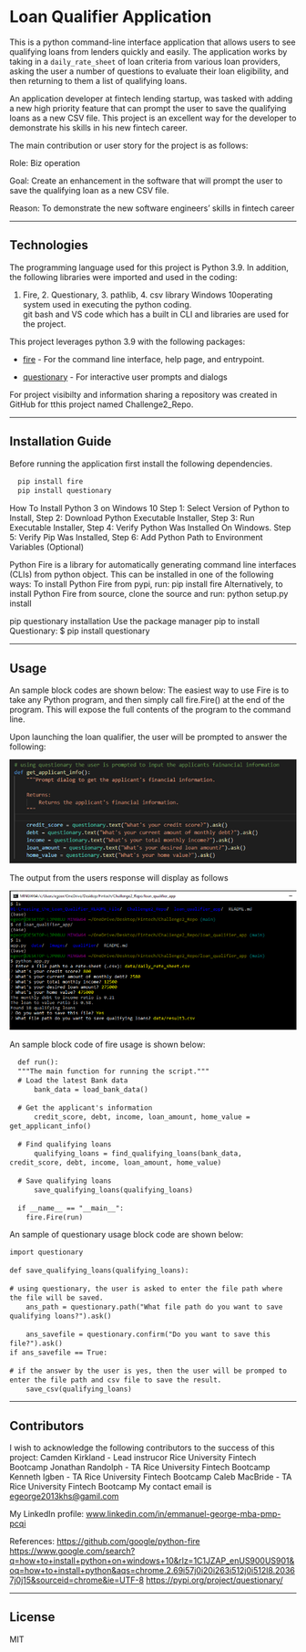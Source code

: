 # Loan Qualifier Application

This is a python command-line interface application that allows users to see qualifying loans from lenders quickly and easily. The application works by taking in a `daily_rate_sheet` of loan criteria from various loan providers, asking the user a number of questions to evaluate their loan eligibility, and then returning to them a list of qualifying loans.

An application developer at fintech lending startup, was tasked with adding a new high priority feature that can prompt the user to save the qualifying loans as a new CSV file.  This project is an excellent way for the developer to demonstrate his skills in his new fintech career.

The main contribution or user story for the project is as follows:

Role: Biz operation

Goal: Create an enhancement in the software that will prompt the user to save the qualifying loan as a new CSV file.

Reason: To demonstrate the new software engineers’ skills in fintech career

---

## Technologies
The programming language used for this project is Python 3.9. In addition, the following libraries were imported and used in the coding:
1. Fire, 2. Questionary, 3. pathlib, 4. csv library 
Windows 10operating system used in executing the python coding.  
git bash and VS code which has a built in CLI and libraries are used for the project.

This project leverages python 3.9 with the following packages:

* [fire](https://github.com/google/python-fire) - For the command line interface, help page, and entrypoint.

* [questionary](https://github.com/tmbo/questionary) - For interactive user prompts and dialogs

For project visibilty and information sharing a repository was created in GitHub for tthis project named Challenge2_Repo.

---

## Installation Guide
Before running the application first install the following dependencies.
```python
  pip install fire
  pip install questionary
```
How To Install Python 3 on Windows 10
Step 1: Select Version of Python to Install, Step 2: Download Python Executable Installer, Step 3: Run Executable Installer, Step 4: Verify Python Was Installed On Windows.
Step 5: Verify Pip Was Installed, Step 6: Add Python Path to Environment Variables (Optional)

Python Fire is a library for automatically generating command line interfaces (CLIs) from python object. This can be installed in one of the following ways:
To install Python Fire from pypi, run:
pip install fire
Alternatively, to install Python Fire from source, clone the source and run:
python setup.py install

pip questionary installation
Use the package manager pip to install Questionary:
$ pip install questionary

---

## Usage
An sample block codes are shown below:
The easiest way to use Fire is to take any Python program, and then simply call fire.Fire() at the end of the program. This will expose the full contents of the program to the command line. 

Upon launching the loan qualifier, the user will be prompted to answer the following:

  ![Loan Qualifier Prompts](Images/Questionary_for_Applicants_bank_info.png)


The output from the users response will display as follows

![Loan Qualifier Prompts](Images/git_terminal_user_dialog.png)


An sample block code of fire usage is shown below:

      def run():
      """The main function for running the script."""
      # Load the latest Bank data
          bank_data = load_bank_data()

      # Get the applicant's information
          credit_score, debt, income, loan_amount, home_value = get_applicant_info()

      # Find qualifying loans
          qualifying_loans = find_qualifying_loans(bank_data, credit_score, debt, income, loan_amount, home_value)

      # Save qualifying loans
          save_qualifying_loans(qualifying_loans)

      if __name__ == "__main__":
        fire.Fire(run)

An sample of questionary usage block code are shown below:

    import questionary

    def save_qualifying_loans(qualifying_loans):
    
    # using questionary, the user is asked to enter the file path where the file will be saved.
        ans_path = questionary.path("What file path do you want to save qualifying loans?").ask()

        ans_savefile = questionary.confirm("Do you want to save this file?").ask()
    if ans_savefile == True: 
         
    # if the answer by the user is yes, then the user will be promped to enter the file path and csv file to save the result.
        save_csv(qualifying_loans)
        
---
## Contributors
I wish to acknowledge the following contributors to the success of this project:
  Camden Kirkland - Lead instrucor Rice University Fintech Bootcamp
  Jonathan Randolph - TA  Rice University Fintech Bootcamp
  Kenneth Igben - TA  Rice University Fintech Bootcamp
  Caleb MacBride - TA  Rice University Fintech Bootcamp
My contact email is egeorge2013khs@gamil.com 

My LinkedIn profile: www.linkedin.com/in/emmanuel-george-mba-pmp-pcqi

References:
https://github.com/google/python-fire
https://www.google.com/search?q=how+to+install+python+on+windows+10&rlz=1C1JZAP_enUS900US901&oq=how+to+install+python&aqs=chrome.2.69i57j0i20i263i512j0i512l8.20367j0j15&sourceid=chrome&ie=UTF-8
https://pypi.org/project/questionary/

---

## License

MIT
